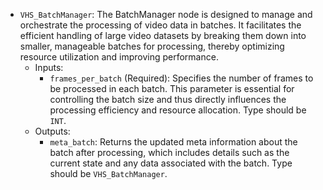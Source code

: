 - `VHS_BatchManager`: The BatchManager node is designed to manage and orchestrate the processing of video data in batches. It facilitates the efficient handling of large video datasets by breaking them down into smaller, manageable batches for processing, thereby optimizing resource utilization and improving performance.
    - Inputs:
        - `frames_per_batch` (Required): Specifies the number of frames to be processed in each batch. This parameter is essential for controlling the batch size and thus directly influences the processing efficiency and resource allocation. Type should be `INT`.
    - Outputs:
        - `meta_batch`: Returns the updated meta information about the batch after processing, which includes details such as the current state and any data associated with the batch. Type should be `VHS_BatchManager`.
